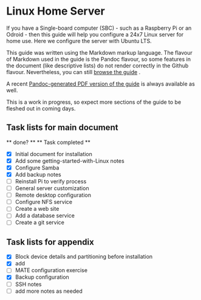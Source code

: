 # Linux Home Server

If you have a Single-board computer (SBC) - such as a Raspberry Pi or
an Odroid - then this guide will help you configure a 24x7 Linux server
for home use.  Here we configure the server with Ubuntu LTS.

This guide was written using the Markdown markup language.  The flavour
of Markdown used in the guide is the Pandoc flavour, so some features in
the document (like descriptive lists) do not render correctly in the
Github flavour.  Nevertheless, you can still 
[browse the guide](https://github.com/deatrich/linux-home-server/blob/main/linux-server.md) .

A recent [Pandoc-generated PDF version of the guide](https://github.com/deatrich/linux-home-server/blob/main/generated/linux-server.pdf)
is always available as well.

This is a work in progress, so expect more sections of the guide to be
fleshed out in coming days.

## Task lists for main document ##
** done? **   ** Task completed **
- [x] Initial document for installation
- [x] Add some getting-started-with-Linux notes
- [x] Configure Samba
- [x] Add backup notes
- [ ] Reinstall Pi to verify process 
- [ ] General server customization
- [ ] Remote desktop configuration
- [ ] Configure NFS service
- [ ] Create a web site
- [ ] Add a database service
- [ ] Create a git service

## Task lists for appendix ##
- [x] Block device details and partitioning before installation
- [x] add 
- [ ] MATE configuration exercise
- [x] Backup configuration
- [ ] SSH notes
- [ ] add more notes as needed
